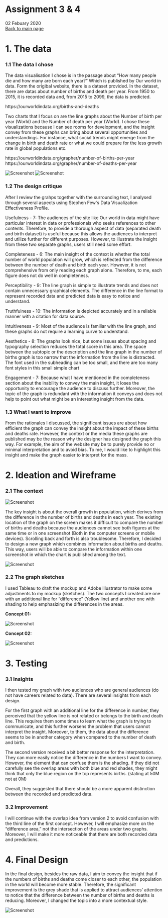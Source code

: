 # Assignment 3 & 4
02 Febuary 2020<br>
[Back to main page](/README.md)


# 1. The data

### 1.1 The data I chose

<p>
The data visualisation I chose is in the passage about “How many people die and how many are born each year?” Which is published by Our world in data.  Form the origibal website, there is a dataset provided.  In the dataset, there are datas about number of births and death per year.  From 1950 to 2015, it is recorded data and, from 2015 to 2099, the data is predicted.</p>
https://ourworldindata.org/births-and-deaths


<p>
Two charts that I focus on are the line graphs about the Number of birth per year (World) and the Number of death per year (World). I chose these visualizations because I can see rooms for development, and the insight convey from these graphs can bring about several opportunities and understandings.  For instance, what social trends might emerge from the change in birth and death rate or what we could prepare for the less growth rate in global populations etc.</p>
https://ourworldindata.org/grapher/number-of-births-per-year <br>
https://ourworldindata.org/grapher/number-of-deaths-per-year

![Screenshot](OriginalGraph1.png)
![Screenshot](OriginalGraph2.png)
  

### 1.2 The design critique

<p>
After I review the grahps together with the surrounding text, I analysed through several aspects using Stephen Few's Data Visualization Effectiveness Profile.
</p>
<p>
Usefulness - 7: The audiences of the site like Our world in data might have particular interest in data or professionals who seeks references to other contents. Therefore, to provide a thorough aspect of data (separated death and birth dataset) is useful because this allows the audiences to interpret and utilize further for different purposes. However, to illustrate the insight from these two separate graphs, users still need some effort.
</p>
<p>
Completeness - 6: The main insight of the context is whether the total number of world population will grow, which is reflected from the difference between the number of death and birth each year. However, it is not comprehensive from only reading each graph alone. Therefore, to me, each figure does not do well in completeness.
</p>
<p>
Perceptibility - 9: The line graph is simple to illustrate trends and does not contain unnecessary graphical elements. The difference in the line format to represent recorded data and predicted data is easy to notice and understand.
</p>

<p>Truthfulness - 10: The information is depicted accurately and in a reliable manner with a citation for data source.</p>

<p>Intuitiveness - 9: Most of the audience is familiar with the line graph, and these graphs do not require a learning curve to understand.</p>

<p>Aesthetics - 8: The graphs look nice, but some issues about spacing and typography selection reduces the total score in this area. The space between the subtopic or the description and the line graph in the number of births graph is too narrow that the information from the line is distracted. The font used in the subheading can be too small, and there are too many font styles in this small simple chart</p>

<p>Engagement - 7: Because what I have mentioned in the completeness section about the inability to convey the main insight, it loses the opportunity to encourage the audience to discuss further. Moreover, the topic of the graph is redundant with the information it conveys and does not help to point out what might be an interesting insight from the data.
</p>

### 1.3 What I want to improve

<p>
From the rationales I discussed, the significant issues are about how efficient the graph can convey the insight about the impact of these births and deaths rate. However, the context or the media these graphs are published may be the reason why the designer has designed the graph this way. For example, the aim of the website may be to purely provide no or minimal interpretation and to avoid bias. To me, I would like to highlight this insight and make the graph easier to interpret for the mass.
</p>

# 2. Ideation and Wireframe

### 2.1 The context

![Screenshot](laptopscreen.png)

<p>The key insight is about the overall growth in population, which derives from the difference in the number of births and deaths in each year. The existing location of the graph on the screen makes it difficult to compare the number of births and deaths because the audiences cannot see both figures at the same time or in one screenshot (Both in the computer screens or mobile devices). Scrolling back and forth is also troublesome. Therefore, I decided to design a new graph which combines information about births and deaths. This way, users will be able to compare the information within one screenshot in which the chart is published among the text.
</p>

![Screenshot](Wireframe.png)

### 2.2 The graph sketches

<p>I used Tableau to draft the mockup and Adobe Illustrator to make some adjustments to my mockup (sketches). The two concepts I created are one with an additional line for “difference” (Yellow line) and another one with shading to help emphasizing the differences in the areas.
 </p>
 
 <b>Concept 01:</b><br>

![Screenshot](New.png)
 
  <b>Concept 02:</b><br>
  
![Screenshot](Sketch02.png)

# 3. Testing

### 3.1 Insights

<p>I then tested my graph with two audiences who are general audiences (do not have careers related to data). There are several insights from each design. </p>

<p>For the first graph with an additional line for the difference in number, they perceived that the yellow line is not related or belongs to the birth and death line. This requires them some times to learn what the graph is trying to communicate, and this further worsens the problem that users cannot interpret the insight. Moreover, to them, the data about the difference seems to be in another category when compared to the number of death and birth. </p>

<p>The second version received a bit better response for the interpretation. They can more easily notice the difference in the numbers I want to convey. However, the element that can confuse them is the shading. If they did not carefully see the overlap areas with both blue and red shades, they might think that only the blue region on the top represents births. (stating at 50M not at 0M) </p>

<p>Overall, they suggested that there should be a more apparent distinction between the recorded and predicted data. </p>

### 3.2 Improvement
<p>I will continue with the overlap idea from version 2 to avoid confusion with the third line of the first concept. However, I will emphasize more on the “difference area,” not the intersection of the areas under two graphs. Moreover, I will make it more noticeable that there are both recorded data and predictions.</p>

# 4. Final Design
<p>In the final design, besides the raw data, I aim to convey the insight that if the numbers of births and deaths come closer to each other, the population in the world will become more stable. Therefore, the significant improvement is the grey shade that is applied to attract audiences’ attention to notice that the difference between the number of births and deaths is reducing. Moreover, I changed the topic into a more contextual style.</p>

![Screenshot](Final_used.png)




 

